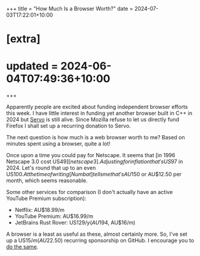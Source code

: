 +++
title = "How Much Is a Browser Worth?"
date = 2024-07-03T17:22:01+10:00

# [extra]
# updated = 2024-06-04T07:49:36+10:00
+++

Apparently people are excited about funding independent browser efforts this
week. I have little interest in funding yet another browser built in C++ in
2024 but [Servo] is still alive. Since Mozilla refuse to let us directly
fund Firefox I shall set up a recurring donation to Servo.

The next question is how much is a web browser worth to me? Based on minutes
spent using a browser, quite a lot!

<!-- more -->

Once upon a time you could pay for Netscape. It seems that [in 1996 Netscape
3.0 cost US$49][netscape3]. Adjusting for inflation that's US$97 in 2024. Let's
round that up to an even US$100. At the time of writing [Numbat] tells me
that's AU$150 or AU$12.50 per month, which seems reasonable.

Some other services for comparison (I don't actually have an active YouTube
Premium subscription):

- Netflix: AU$18.99/m
- YouTube Premium: AU$16.99/m
- JetBrains Rust Rover: US$129/y (AU$194, AU$16/m)

A browser is a least as useful as these, almost certainly more. So, I've set up
a US$15/m (AU$22.50) recurring sponsorship on GitHub. I encourage you to [do
the same][sponsor-servo].

[netscape3]: https://web.archive.org/web/19961115062838/http://merchant.netscape.com/netstore/NAVIGATORS/STANDARD/STANDARD_ITEMS/leaf/product1.html 
[sponsor-servo]: https://github.com/sponsors/servo
[Servo]: https://servo.org/
[Numbat]: https://numbat.dev/

